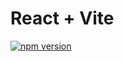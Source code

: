 # React + Vite

[![npm version](https://img.shields.io/npm/v/@sepoina/useshared.svg?style=flat)](https://www.npmjs.com/package/@sepoina/useshared)
 
